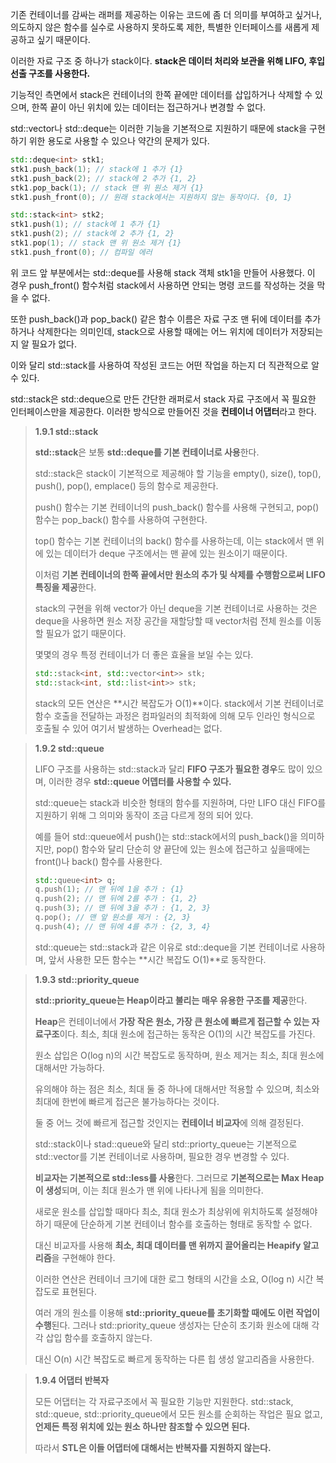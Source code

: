 기존 컨테이너를 감싸는 래퍼를 제공하는 이유는 코드에 좀 더 의미를 부여하고 싶거나, 의도하지 않은 함수를 실수로 사용하지 못하도록 제한, 특별한 인터페이스를 새롭게 제공하고 싶기 때문이다. 

이러한 자료 구조 중 하나가 stack이다. **stack은 데이터 처리와 보관을 위해 LIFO, 후입선출 구조를 사용한다.** 

기능적인 측면에서 stack은 컨테이너의 한쪽 끝에만 데이터를 삽입하거나 삭제할 수 있으며, 한쪽 끝이 아닌 위치에 있는 데이터는 접근하거나 변경할 수 없다. 

std::vector나 std::deque는 이러한 기능을 기본적으로 지원하기 때문에 stack을 구현하기 위한 용도로 사용할 수 있으나 약간의 문제가 있다. 

```cpp
std::deque<int> stk1;
stk1.push_back(1); // stack에 1 추가 {1}
stk1.push_back(2); // stack에 2 추가 {1, 2}
stk1.pop_back(1); // stack 맨 위 원소 제거 {1}
stk1.push_front(0); // 원래 stack에서는 지원하지 않는 동작이다. {0, 1}

std::stack<int> stk2;
stk1.push(1); // stack에 1 추가 {1}
stk1.push(2); // stack에 2 추가 {1, 2}
stk1.pop(1); // stack 맨 위 원소 제거 {1}
stk1.push_front(0); // 컴파일 에러 
```

위 코드 앞 부분에서는 std::deque를 사용해 stack 객체 stk1을 만들어 사용했다. 이 경우 push_front() 함수처럼 stack에서 사용하면 안되는 명령 코드를 작성하는 것을 막을 수 없다. 

또한 push_back()과 pop_back() 같은 함수 이름은 자료 구조 맨 뒤에 데이터를 추가하거나 삭제한다는 의미인데, stack으로 사용할 때에는 어느 위치에 데이터가 저장되는지 알 필요가 없다. 

이와 달리 std::stack를 사용하여 작성된 코드는 어떤 작업을 하는지 더 직관적으로 알 수 있다. 

std::stack은 std::deque으로 만든 간단한 래퍼로서 stack 자료 구조에서 꼭 필요한 인터페이스만을 제공한다. 이러한 방식으로 만들어진 것을 **컨테이너 어댑터**라고 한다. 

> **1.9.1 std::stack**
> 
> 
> **std::stack**은 보통 **std::deque를 기본 컨테이너로 사용**한다. 
> 
> std::stack은 stack이 기본적으로 제공해야 할 기능을 empty(), size(), top(), push(), pop(), emplace() 등의 함수로 제공한다. 
> 
> push() 함수는 기본 컨테이너의 push_back() 함수를 사용해 구현되고, pop() 함수는 pop_back() 함수를 사용하여 구현한다. 
> 
> top() 함수는 기본 컨테이너의 back() 함수를 사용하는데, 이는 stack에서 맨 위에 있는 데이터가 deque 구조에서는 맨 끝에 있는 원소이기 때문이다. 
> 
> 이처럼 **기본 컨테이너의 한쪽 끝에서만 원소의 추가 및 삭제를 수행함으로써 LIFO 특징을 제공**한다. 
> 
> stack의 구현을 위해 vector가 아닌 deque을 기본 컨테이너로 사용하는 것은 deque을 사용하면 원소 저장 공간을 재할당할 때 vector처럼 전체 원소를 이동할 필요가 없기 때문이다. 
> 
> 몇몇의 경우 특정 컨테이너가 더 좋은 효율을 보일 수는 있다. 
> 
> ```cpp
> std::stack<int, std::vector<int>> stk;
> std::stack<int, std::list<int>> stk;
> ```
> 
> stack의 모든 연산은 **시간 복잡도가 O(1)**이다. stack에서 기본 컨테이너로 함수 호출을 전달하는 과정은 컴파일러의 최적화에 의해 모두 인라인 형식으로 호출될 수 있어 여기서 발생하는 Overhead는 없다. 
> 

> **1.9.2 std::queue**
> 
> 
> LIFO 구조를 사용하는 std::stack과 달리 **FIFO 구조가 필요한 경우**도 많이 있으며, 이러한 경우 **std::queue 어뎁터를 사용할 수 있다.** 
> 
> std::queue는 stack과 비슷한 형태의 함수를 지원하며, 다만 LIFO 대신 FIFO를 지원하기 위해 그 의미와 동작이 조금 다르게 정의 되어 있다. 
> 
> 예를 들어 std::queue에서 push()는 std::stack에서의 push_back()을 의미하지만, pop() 함수와 달리 단순히 양 끝단에 있는 원소에 접근하고 싶을때에는 front()나 back() 함수를 사용한다. 
> 
> ```cpp
> std::queue<int> q;
> q.push(1); // 맨 뒤에 1을 추가 : {1}
> q.push(2); // 맨 뒤에 2를 추가 : {1, 2}
> q.push(3); // 맨 뒤에 3을 추가 : {1, 2, 3}
> q.pop(); // 맨 앞 원소를 제거 : {2, 3}
> q.push(4); // 맨 뒤에 4를 추가 : {2, 3, 4}
> ```
> 
> std::queue는 std::stack과 같은 이유로 std::deque을 기본 컨테이너로 사용하며, 앞서 사용한 모든 함수는 **시간 복잡도 O(1)**로 동작한다. 
> 

> **1.9.3 std::priority_queue**
> 
> 
> **std::priority_queue는 Heap이라고 불리는 매우 유용한 구조를 제공**한다. 
> 
> **Heap**은 컨테이너에서 **가장 작은 원소, 가장 큰 원소에 빠르게 접근할 수 있는 자료구조**이다. 최소, 최대 원소에 접근하는 동작은 O(1)의 시간 복잡도를 가진다. 
> 
> 원소 삽입은 O(log n)의 시간 복잡도로 동작하며, 원소 제거는 최소, 최대 원소에 대해서만 가능하다. 
> 
> 유의해야 하는 점은 최소, 최대 둘 중 하나에 대해서만 적용할 수 있으며, 최소와 최대에 한번에 빠르게 접근은 불가능하다는 것이다. 
> 
> 둘 중 어느 것에 빠르게 접근할 것인지는 **컨테이너 비교자**에 의해 결정된다. 
> 
> std::stack이나 stad::queue와 달리 std::priorty_queue는 기본적으로 std::vector를 기본 컨테이너로 사용하며, 필요한 경우 변경할 수 있다. 
> 
> **비교자는 기본적으로 std::less를 사용**한다. 그러므로 **기본적으로는 Max Heap이 생성**되며, 이는 최대 원소가 맨 위에 나타나게 됨을 의미한다.
> 
> 새로운 원소를 삽입할 때마다 최소, 최대 원소가 최상위에 위치하도록 설정해야 하기 때문에 단순하게 기본 컨테이너 함수를 호출하는 형태로 동작할 수 없다. 
> 
> 대신 비교자를 사용해 **최소, 최대 데이터를 맨 위까지 끌어올리는 Heapify 알고리즘**을 구현해야 한다.  
> 
> 이러한 연산은 컨테이너 크기에 대한 로그 형태의 시간을 소요, O(log n) 시간 복잡도로 표현된다. 
> 
> 여러 개의 원소를 이용해 **std::priority_queue를 초기화할 때에도 이런 작업이 수행**된다. 그러나 std::priority_queue 생성자는 단순히 초기화 원소에 대해 각각 삽입 함수를 호출하지 않는다. 
> 
> 대신 O(n) 시간 복잡도로 빠르게 동작하는 다른 힙 생성 알고리즘을 사용한다. 
> 

> **1.9.4 어댑터 반복자**
> 
> 
> 모든 어댑터는 각 자료구조에서 꼭 필요한 기능만 지원한다. std::stack, std::queue, std::priority_queue에서 모든 원소를 순회하는 작업은 필요 없고, **언제든 특정 위치에 있는 원소 하나만 참조할 수 있으면 된다.** 
> 
> 따라서 **STL은 이들 어댑터에 대해서는 반복자를 지원하지 않는다.** 
>